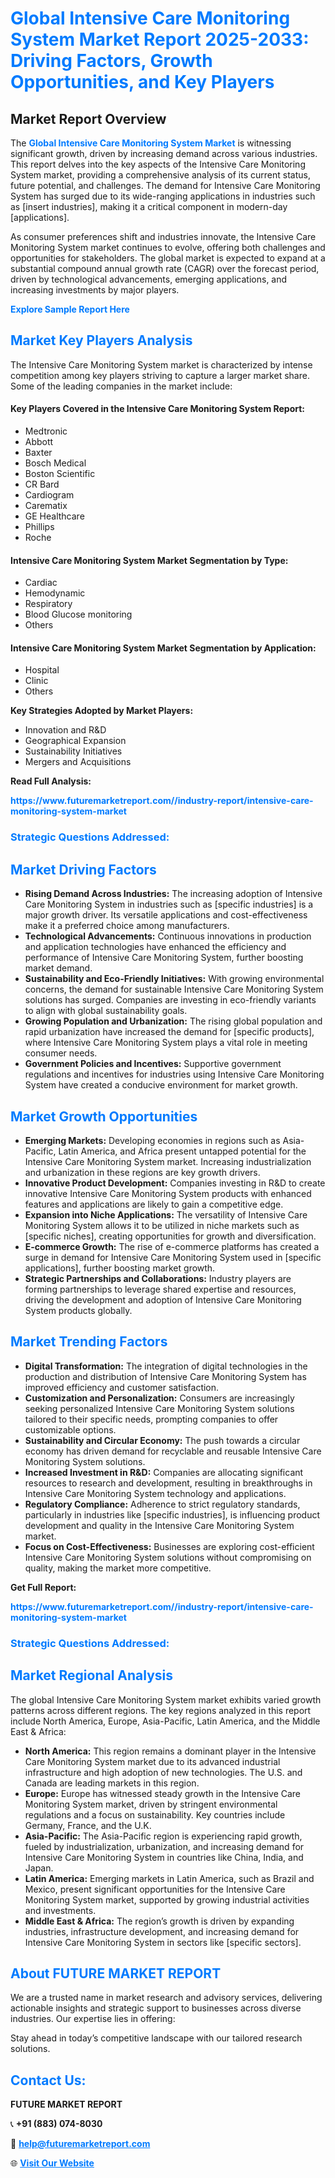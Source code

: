 <h1 style="color: #007BFF;">Global Intensive Care Monitoring System Market Report 2025-2033: Driving Factors, Growth Opportunities, and Key Players</h1>

<section id="overview">
<h2>Market Report Overview</h2>
<p>The <a href="https://www.futuremarketreport.com//industry-report/intensive-care-monitoring-system-market" style="color: #007BFF; text-decoration: none;"><strong>Global Intensive Care Monitoring System Market</strong></a> is witnessing significant growth, driven by increasing demand across various industries. This report delves into the key aspects of the Intensive Care Monitoring System market, providing a comprehensive analysis of its current status, future potential, and challenges. The demand for Intensive Care Monitoring System has surged due to its wide-ranging applications in industries such as [insert industries], making it a critical component in modern-day [applications].</p>
<p>As consumer preferences shift and industries innovate, the Intensive Care Monitoring System market continues to evolve, offering both challenges and opportunities for stakeholders. The global market is expected to expand at a substantial compound annual growth rate (CAGR) over the forecast period, driven by technological advancements, emerging applications, and increasing investments by major players.</p>
</section>

<section id="overview">
<p><a href="https://www.futuremarketreport.com//request-sample/reportId=56254" style="color: #007BFF; text-decoration: none;"><strong>Explore Sample Report Here</strong></a></p>
</section>

<section id="key-players">
<h2 style="color: #007BFF;">Market Key Players Analysis</h2>
<p>The Intensive Care Monitoring System market is characterized by intense competition among key players striving to capture a larger market share. Some of the leading companies in the market include:</p>
<h4>Key Players Covered in the Intensive Care Monitoring System Report:</h4>
<ul><li>Medtronic</li><li>Abbott</li><li>Baxter</li><li>Bosch Medical</li><li>Boston Scientific</li><li>CR Bard</li><li>Cardiogram</li><li>Carematix</li><li>GE Healthcare</li><li>Phillips</li><li>Roche</li></ul>
<h4>Intensive Care Monitoring System Market Segmentation by Type:</h4>
<ul><li>Cardiac</li><li>Hemodynamic</li><li>Respiratory</li><li>Blood Glucose monitoring</li><li>Others</li></ul>

<h4>Intensive Care Monitoring System Market Segmentation by Application:</h4>
<ul><li>Hospital</li><li>Clinic</li><li>Others</li></ul>
<p><strong>Key Strategies Adopted by Market Players:</strong></p>
<ul>
<li>Innovation and R&D</li>
<li>Geographical Expansion</li>
<li>Sustainability Initiatives</li>
<li>Mergers and Acquisitions</li>
</ul>
</section>

<section>
<p><strong>Read Full Analysis: </strong></p><a href="https://www.futuremarketreport.com//industry-report/intensive-care-monitoring-system-market" style="color: #007BFF; text-decoration: none;"><strong>https://www.futuremarketreport.com//industry-report/intensive-care-monitoring-system-market</strong></a>
<h3 style="color: #007BFF;">Strategic Questions Addressed:</h3>
</section>

<section id="driving-factors">
<h2 style="color: #007BFF;">Market Driving Factors</h2>
<ul>
<li><strong>Rising Demand Across Industries:</strong> The increasing adoption of Intensive Care Monitoring System in industries such as [specific industries] is a major growth driver. Its versatile applications and cost-effectiveness make it a preferred choice among manufacturers.</li>
<li><strong>Technological Advancements:</strong> Continuous innovations in production and application technologies have enhanced the efficiency and performance of Intensive Care Monitoring System, further boosting market demand.</li>
<li><strong>Sustainability and Eco-Friendly Initiatives:</strong> With growing environmental concerns, the demand for sustainable Intensive Care Monitoring System solutions has surged. Companies are investing in eco-friendly variants to align with global sustainability goals.</li>
<li><strong>Growing Population and Urbanization:</strong> The rising global population and rapid urbanization have increased the demand for [specific products], where Intensive Care Monitoring System plays a vital role in meeting consumer needs.</li>
<li><strong>Government Policies and Incentives:</strong> Supportive government regulations and incentives for industries using Intensive Care Monitoring System have created a conducive environment for market growth.</li>
</ul>
</section>

<section id="growth-opportunities">
<h2 style="color: #007BFF;">Market Growth Opportunities</h2>
<ul>
<li><strong>Emerging Markets:</strong> Developing economies in regions such as Asia-Pacific, Latin America, and Africa present untapped potential for the Intensive Care Monitoring System market. Increasing industrialization and urbanization in these regions are key growth drivers.</li>
<li><strong>Innovative Product Development:</strong> Companies investing in R&D to create innovative Intensive Care Monitoring System products with enhanced features and applications are likely to gain a competitive edge.</li>
<li><strong>Expansion into Niche Applications:</strong> The versatility of Intensive Care Monitoring System allows it to be utilized in niche markets such as [specific niches], creating opportunities for growth and diversification.</li>
<li><strong>E-commerce Growth:</strong> The rise of e-commerce platforms has created a surge in demand for Intensive Care Monitoring System used in [specific applications], further boosting market growth.</li>
<li><strong>Strategic Partnerships and Collaborations:</strong> Industry players are forming partnerships to leverage shared expertise and resources, driving the development and adoption of Intensive Care Monitoring System products globally.</li>
</ul>
</section>

<section id="trending-factors">
<h2 style="color: #007BFF;">Market Trending Factors</h2>
<ul>
<li><strong>Digital Transformation:</strong> The integration of digital technologies in the production and distribution of Intensive Care Monitoring System has improved efficiency and customer satisfaction.</li>
<li><strong>Customization and Personalization:</strong> Consumers are increasingly seeking personalized Intensive Care Monitoring System solutions tailored to their specific needs, prompting companies to offer customizable options.</li>
<li><strong>Sustainability and Circular Economy:</strong> The push towards a circular economy has driven demand for recyclable and reusable Intensive Care Monitoring System solutions.</li>
<li><strong>Increased Investment in R&D:</strong> Companies are allocating significant resources to research and development, resulting in breakthroughs in Intensive Care Monitoring System technology and applications.</li>
<li><strong>Regulatory Compliance:</strong> Adherence to strict regulatory standards, particularly in industries like [specific industries], is influencing product development and quality in the Intensive Care Monitoring System market.</li>
<li><strong>Focus on Cost-Effectiveness:</strong> Businesses are exploring cost-efficient Intensive Care Monitoring System solutions without compromising on quality, making the market more competitive.</li>
</ul>
</section>

<section>
<p><strong>Get Full Report: </strong></p><a href="https://www.futuremarketreport.com//industry-report/intensive-care-monitoring-system-market" style="color: #007BFF; text-decoration: none;"><strong>https://www.futuremarketreport.com//industry-report/intensive-care-monitoring-system-market</strong></a>
<h3 style="color: #007BFF;">Strategic Questions Addressed:</h3>
</section>


<section id="regional-analysis">
<h2 style="color: #007BFF;">Market Regional Analysis</h2>
<p>The global Intensive Care Monitoring System market exhibits varied growth patterns across different regions. The key regions analyzed in this report include North America, Europe, Asia-Pacific, Latin America, and the Middle East & Africa:</p>
<ul>
<li><strong>North America:</strong> This region remains a dominant player in the Intensive Care Monitoring System market due to its advanced industrial infrastructure and high adoption of new technologies. The U.S. and Canada are leading markets in this region.</li>
<li><strong>Europe:</strong> Europe has witnessed steady growth in the Intensive Care Monitoring System market, driven by stringent environmental regulations and a focus on sustainability. Key countries include Germany, France, and the U.K.</li>
<li><strong>Asia-Pacific:</strong> The Asia-Pacific region is experiencing rapid growth, fueled by industrialization, urbanization, and increasing demand for Intensive Care Monitoring System in countries like China, India, and Japan.</li>
<li><strong>Latin America:</strong> Emerging markets in Latin America, such as Brazil and Mexico, present significant opportunities for the Intensive Care Monitoring System market, supported by growing industrial activities and investments.</li>
<li><strong>Middle East & Africa:</strong> The region’s growth is driven by expanding industries, infrastructure development, and increasing demand for Intensive Care Monitoring System in sectors like [specific sectors].</li>
</ul>
</section>

<footer>
<h2 style="color: #007BFF;">About FUTURE MARKET REPORT</h2>
<p>We are a trusted name in market research and advisory services, delivering actionable insights and strategic support to businesses across diverse industries. Our expertise lies in offering:</p>

<p>Stay ahead in today’s competitive landscape with our tailored research solutions.</p>

<h2 style="color: #007BFF;">Contact Us:</h2>
<p><strong>FUTURE MARKET REPORT</strong></p>
<p>📞 <strong>+91 (883) 074-8030</strong></p>
<p>📧 <strong><a href="mailto:help@futuremarketreport.com" style="color: #007BFF;">help@futuremarketreport.com</a></strong></p>
<p>🌐 <strong><a href="https://www.futuremarketreport.com/" style="color: #007BFF;">Visit Our Website</a></strong></p>
</footer>